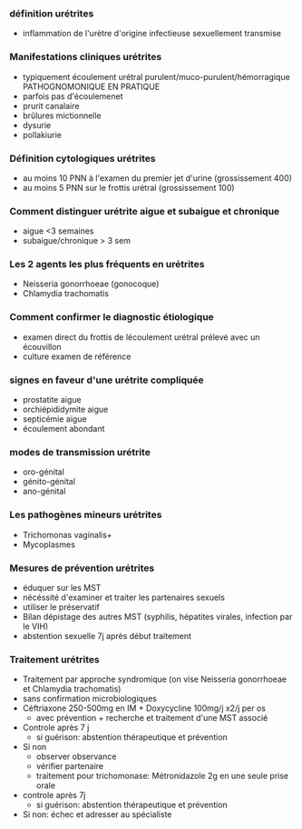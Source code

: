 ### définition urétrites
- inflammation de l'urètre d'origine infectieuse sexuellement transmise

### Manifestations cliniques urétrites
- typiquement écoulement urétral purulent/muco-purulent/hémorragique PATHOGNOMONIQUE EN PRATIQUE
- parfois pas d'écoulemenet
- prurit canalaire
- brûlures mictionnelle
- dysurie
- pollakiurie

### Définition cytologiques urétrites
- au moins 10 PNN à l'examen du premier jet d'urine (grossissement 400)
- au moins 5 PNN sur le frottis urétral (grossissement 100)

### Comment distinguer urétrite aigue et subaigue et chronique
- aigue <3 semaines
- subaigue/chronique > 3 sem

### Les 2 agents les plus fréquents en urétrites
- Neisseria gonorrhoeae (gonocoque)
- Chlamydia trachomatis

### Comment confirmer le diagnostic étiologique
- examen direct du frottis de lécoulement urétral prélevé avec un écouvillon
- culture examen de référence

### signes en faveur d'une urétrite compliquée
- prostatite aigue
- orchiépididymite aigue
- septicémie aigue
- écoulement abondant

### modes de transmission urétrite
- oro-génital
- génito-génital
- ano-génital

### Les pathogènes mineurs urétrites
- Trichomonas vaginalis+
- Mycoplasmes

### Mesures de prévention urétrites
- éduquer sur les MST
- nécéssité d'examiner et traiter les partenaires sexuels
- utiliser le préservatif
- Bilan dépistage des autres MST (syphilis, hépatites virales, infection par le VIH)
- abstention sexuelle 7j après début traitement

### Traitement urétrites
- Traitement par approche syndromique (on vise Neisseria gonorrhoeae et Chlamydia trachomatis)
- sans confirmation microbiologiques
- Céftriaxone 250-500mg en IM + Doxycycline 100mg/j x2/j per os
    - avec prévention + recherche et traitement d'une MST associé
- Controle après 7 j
    - si guérison: abstention thérapeutique et prévention
- Si non
    - observer observance
    - vérifier partenaire
    - traitement pour trichomonase: Métronidazole 2g en une seule prise orale
- controle après 7j
    - si guérison: abstention thérapeutique et prévention
- Si non: échec et adresser au spécialiste
